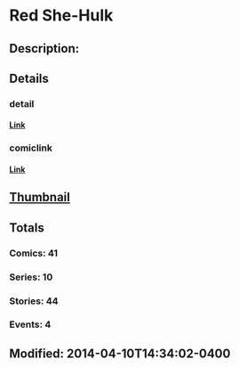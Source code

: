 # Red She-Hulk
## Description: 
## Details
### detail
#### [Link](http://marvel.com/comics/characters/1011436/red_she-hulk?utm_campaign=apiRef&utm_source=225578a89fc76f3d20fbffda5d17a88d)
### comiclink
#### [Link](http://marvel.com/comics/characters/1011436/red_she-hulk?utm_campaign=apiRef&utm_source=225578a89fc76f3d20fbffda5d17a88d)
## [Thumbnail](http://i.annihil.us/u/prod/marvel/i/mg/e/70/50fec0bfb125a.jpg)
## Totals
### Comics: 41
### Series: 10
### Stories: 44
### Events: 4
## Modified: 2014-04-10T14:34:02-0400